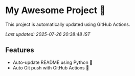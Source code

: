 # My Awesome Project 🚀

This project is automatically updated using GitHub Actions.

_Last updated: 2025-07-26 20:38:48 IST_

## Features
- Auto-update README using Python 🐍
- Auto Git push with GitHub Actions 🤖

